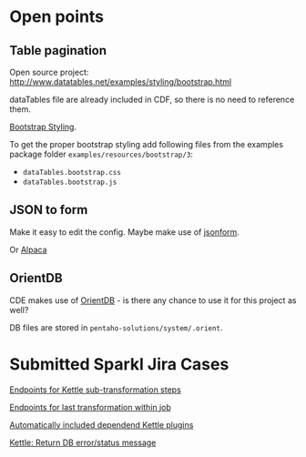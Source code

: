 

# Open points

## Table pagination

Open source project: http://www.datatables.net/examples/styling/bootstrap.html

dataTables file are already included in CDF, so there is no need to reference them.

[Bootstrap Styling](https://editor.datatables.net/examples/styling/bootstrap.html).

To get the proper bootstrap styling add following files from the examples package folder `examples/resources/bootstrap/3`:

- `dataTables.bootstrap.css`
- `dataTables.bootstrap.js`


## JSON to form

Make it easy to edit the config. Maybe make use of [jsonform](https://github.com/joshfire/jsonform).

Or [Alpaca](http://www.alpacajs.org/)

## OrientDB

CDE makes use of [OrientDB](http://www.orientechnologies.com/orientdb/) - is there any chance to use it for this project as well?

DB files are stored in `pentaho-solutions/system/.orient`.


# Submitted Sparkl Jira Cases

[Endpoints for Kettle sub-transformation steps](http://jira.pentaho.com/browse/SPARKL-65)

[Endpoints for last transformation within job](http://jira.pentaho.com/browse/SPARKL-66)

[Automatically included dependend Kettle plugins](http://jira.pentaho.com/browse/SPARKL-67)

[Kettle: Return DB error/status message](http://jira.pentaho.com/browse/PDI-12719)
